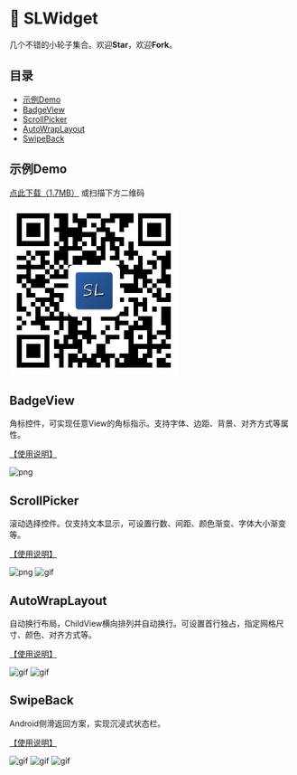 # :star2:&nbsp;SLWidget

几个不错的小轮子集合。欢迎**Star**，欢迎**Fork**。

## 目录

* [示例Demo](#示例demo)
* [BadgeView](#badgeview)
* [ScrollPicker](#scrollpicker)
* [AutoWrapLayout](#autowraplayout)
* [SwipeBack](#swipeback)

## 示例Demo

[点此下载（1.7MB）](http://d.6short.com/SLWidget) 或扫描下方二维码

[![demo](./download.png)](https://d.firim.pro/SLWidget  "扫码下载示例程序")

## BadgeView

角标控件，可实现任意View的角标指示。支持字体、边距、背景、对齐方式等属性。

[【使用说明】](https://github.com/Simon-Leeeeeeeee/SLWidget/tree/master/badgeview)

![png](./badgeview/demo_badgeview.png)

## ScrollPicker

滚动选择控件。仅支持文本显示，可设置行数、间距、颜色渐变、字体大小渐变等。

[【使用说明】](https://github.com/Simon-Leeeeeeeee/SLWidget/tree/master/scrollpicker)

![png](./scrollpicker/demo_scrollpicker.png)&#32;&#32;&#32;![gif](./scrollpicker/demo_scrollpicker.gif)

## AutoWrapLayout

自动换行布局，ChildView横向排列并自动换行。可设置首行独占，指定网格尺寸、颜色、对齐方式等。

[【使用说明】](https://github.com/Simon-Leeeeeeeee/SLWidget/tree/master/autowraplayout)

![gif](./autowraplayout/demo_autowraplayout.png)&#32;&#32;&#32;![gif](./autowraplayout/demo_autowraplayout.gif)

## SwipeBack

Android侧滑返回方案，实现沉浸式状态栏。

[【使用说明】](https://github.com/Simon-Leeeeeeeee/SLWidget/tree/master/swipeback)

![gif](./swipeback/demo_swipeback_1.gif)&#32;&#32;&#32;![gif](./swipeback/demo_swipeback_2.gif)&#32;&#32;&#32;![gif](./swipeback/demo_swipeback_3.gif)
